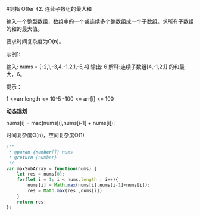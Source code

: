 #剑指 Offer 42. 连续子数组的最大和

输入一个整型数组，数组中的一个或连续多个整数组成一个子数组。求所有子数组的和的最大值。

要求时间复杂度为O(n)。


示例1:

输入: nums = [-2,1,-3,4,-1,2,1,-5,4]
输出: 6
解释:连续子数组[4,-1,2,1] 的和最大，6。

提示：

1 <=arr.length <= 10^5
-100 <= arr[i] <= 100


**动态规划**

nums[i] = max(nums[i],nums[i-1] + nums[i]);

时间复杂度O(n)，空间复杂度O(1)

```js
/**
 * @param {number[]} nums
 * @return {number}
 */
var maxSubArray = function(nums) {
    let res = nums[0];
    for(let i = 1; i < nums.length ; i++){
        nums[i] = Math.max(nums[i],nums[i-1]+nums[i]);
        res = Math.max(res ,nums[i])
    }
    return res;
};
```